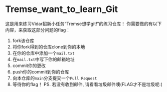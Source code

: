 # Tremse_want_to_learn_Git
这是用来练习Vidar招新小任务“Tremse想学git!”的练习仓库！
你需要做的有以下内容，来获取这部分问题的flag：

1. fork该仓库
2. 将你fork得到的仓库clone到你的本地
3. 在你的仓库中添加一个`mail.txt`
4. 在`mail.txt`中写下你的邮箱地址
5. commit你的更改
6. push你的commit到你的仓库
7. 向本仓库的`main`分支提交一个`Pull Request`
8. 等待你的flag！
    PS. 若没有收到邮件, 请看看垃圾邮件噢(FLAG才不是垃圾呢:(
